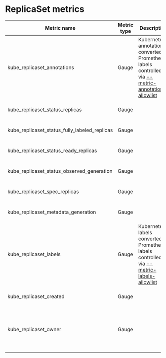 # ReplicaSet metrics

| Metric name                                   | Metric type | Description                                                                                                               | Labels/tags                                                                                                                                                                                                                 | Status       |
| --------------------------------------------- | ----------- | ------------------------------------------------------------------------------------------------------------------------- | --------------------------------------------------------------------------------------------------------------------------------------------------------------------------------------------------------------------------- | ------------ |
| kube_replicaset_annotations                   | Gauge       | Kubernetes annotations converted to Prometheus labels controlled via [--metric-annotations-allowlist](./cli-arguments.md) | `replicaset`=&lt;replicaset-name&gt; <br> `namespace`=&lt;replicaset-namespace&gt; <br> `annotation_REPLICASET_ANNOTATION`=&lt;REPLICASET_ANNOTATION&gt;                                                                    | EXPERIMENTAL |
| kube_replicaset_status_replicas               | Gauge       |                                                                                                                           | `replicaset`=&lt;replicaset-name&gt; <br> `namespace`=&lt;replicaset-namespace&gt;                                                                                                                                          | STABLE       |
| kube_replicaset_status_fully_labeled_replicas | Gauge       |                                                                                                                           | `replicaset`=&lt;replicaset-name&gt; <br> `namespace`=&lt;replicaset-namespace&gt;                                                                                                                                          | STABLE       |
| kube_replicaset_status_ready_replicas         | Gauge       |                                                                                                                           | `replicaset`=&lt;replicaset-name&gt; <br> `namespace`=&lt;replicaset-namespace&gt;                                                                                                                                          | STABLE       |
| kube_replicaset_status_observed_generation    | Gauge       |                                                                                                                           | `replicaset`=&lt;replicaset-name&gt; <br> `namespace`=&lt;replicaset-namespace&gt;                                                                                                                                          | STABLE       |
| kube_replicaset_spec_replicas                 | Gauge       |                                                                                                                           | `replicaset`=&lt;replicaset-name&gt; <br> `namespace`=&lt;replicaset-namespace&gt;                                                                                                                                          | STABLE       |
| kube_replicaset_metadata_generation           | Gauge       |                                                                                                                           | `replicaset`=&lt;replicaset-name&gt; <br> `namespace`=&lt;replicaset-namespace&gt;                                                                                                                                          | STABLE       |
| kube_replicaset_labels                        | Gauge       | Kubernetes labels converted to Prometheus labels controlled via [--metric-labels-allowlist](./cli-arguments.md)           | `replicaset`=&lt;replicaset-name&gt; <br> `namespace`=&lt;replicaset-namespace&gt; <br> `label_REPLICASET_LABEL`=&lt;REPLICASET_LABEL&gt;                                                                                   | STABLE       |
| kube_replicaset_created                       | Gauge       |                                                                                                                           | `replicaset`=&lt;replicaset-name&gt; <br> `namespace`=&lt;replicaset-namespace&gt;                                                                                                                                          | STABLE       |
| kube_replicaset_owner                         | Gauge       |                                                                                                                           | `replicaset`=&lt;replicaset-name&gt; <br> `namespace`=&lt;replicaset-namespace&gt; <br> `owner_kind`=&lt;owner kind&gt; <br> `owner_name`=&lt;owner name&gt; <br> `owner_is_controller`=&lt;whether owner is controller&gt; | STABLE       |
